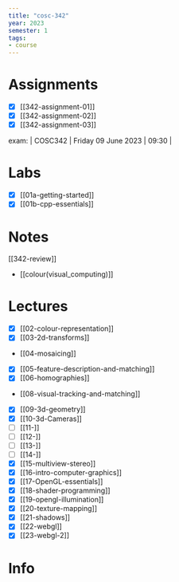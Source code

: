 ```yaml
---
title: "cosc-342"
year: 2023
semester: 1
tags: 
- course
---
```

# Assignments

- [x] [[342-assignment-01]]
- [x] [[342-assignment-02]]
- [x] [[342-assignment-03]]

exam: | COSC342 | Friday 09 June 2023 | 09:30 |


# Labs

- [x] [[01a-getting-started]]
- [x] [[01b-cpp-essentials]]

# Notes
[[342-review]]
- [[colour(visual_computing)]]

# Lectures
- [x] [[02-colour-representation]]
- [x] [[03-2d-transforms]]
- [[04-mosaicing]]
- [x] [[05-feature-description-and-matching]]
- [x] [[06-homographies]]
- [[08-visual-tracking-and-matching]]
- [x] [[09-3d-geometry]]
- [x] [[10-3d-Cameras]]
- [ ] [[11-]]
- [ ] [[12-]]
- [ ] [[13-]]
- [ ] [[14-]]
- [x] [[15-multiview-stereo]]
- [x] [[16-intro-computer-graphics]]
- [x] [[17-OpenGL-essentials]]
- [x] [[18-shader-programming]]
- [x] [[19-opengl-illumination]]
- [x] [[20-texture-mapping]]
- [x] [[21-shadows]]
- [x] [[22-webgl]]
- [x] [[23-webgl-2]]

# Info

